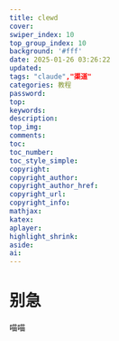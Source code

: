 ```yaml
---
title: clewd
cover: 
swiper_index: 10
top_group_index: 10
background: '#fff'
date: 2025-01-26 03:26:22
updated:
tags: "claude","渠道"
categories: 教程
password:
top:
keywords:
description:
top_img:
comments:
toc:
toc_number:
toc_style_simple:
copyright:
copyright_author:
copyright_author_href:
copyright_url:
copyright_info:
mathjax:
katex:
aplayer:
highlight_shrink:
aside:
ai:
---
```

# 别急
喵喵